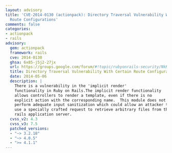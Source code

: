 ```yaml
---
layout: advisory
title: 'CVE-2014-0130 (actionpack): Directory Traversal Vulnerability With Certain
  Route Configurations'
comments: false
categories:
- actionpack
- rails
advisory:
  gem: actionpack
  framework: rails
  cve: 2014-0130
  ghsa: 6x85-j5j2-27jx
  url: https://groups.google.com/forum/#!topic/rubyonrails-security/NkKc7vTW70o
  title: Directory Traversal Vulnerability With Certain Route Configurations
  date: 2014-05-06
  description: |
    There is a vulnerability in the 'implicit render'
    functionality in Ruby on Rails.The implicit render functionality
    allows controllers to render a template, even if there is no
    explicit action with the corresponding name.  This module does not
    perform adequate input sanitization which could allow an attacker to
    use a specially crafted request to retrieve arbitrary files from the
    rails application server.
  cvss_v2: 4.3
  cvss_v3: 7.5
  patched_versions:
  - "~> 3.2.18"
  - "~> 4.0.5"
  - ">= 4.1.1"
---
```

